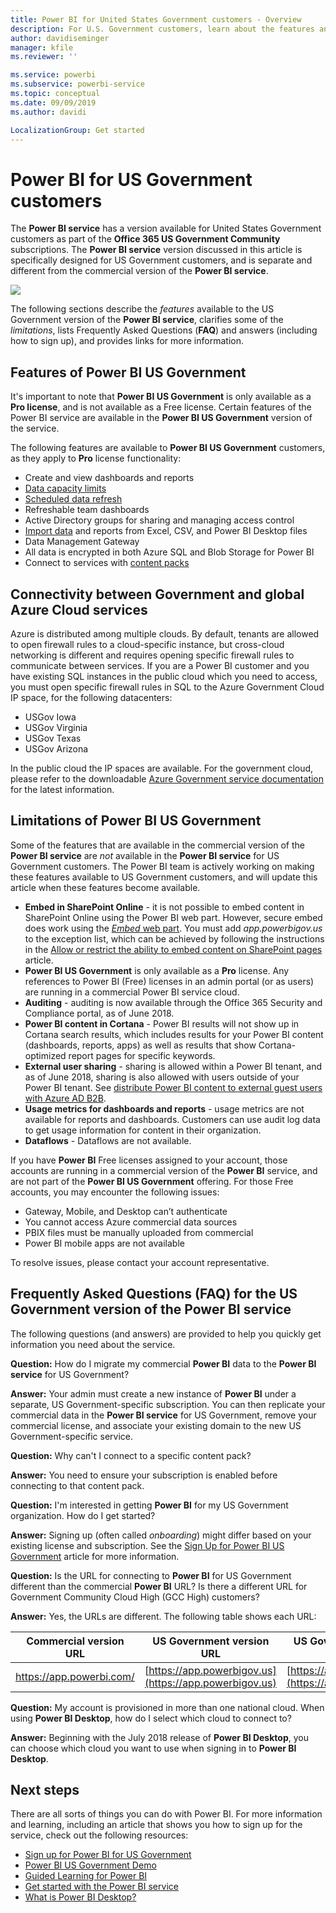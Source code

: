 ```yaml
---
title: Power BI for United States Government customers - Overview
description: For U.S. Government customers, learn about the features and limitations for the Power BI US Government service
author: davidiseminger
manager: kfile
ms.reviewer: ''

ms.service: powerbi
ms.subservice: powerbi-service
ms.topic: conceptual
ms.date: 09/09/2019
ms.author: davidi

LocalizationGroup: Get started
---
```

# Power BI for US Government customers
The **Power BI service** has a version available for United States Government customers as part of the **Office 365 US Government Community** subscriptions. The **Power BI service** version discussed in this article is specifically designed for US Government customers, and is separate and different from the commercial version of the **Power BI service**.

![](media/service-govus-overview/service_usgov_overview-1.png)

The following sections describe the *features* available to the US Government version of the **Power BI service**, clarifies some of the *limitations*, lists Frequently Asked Questions (**FAQ**) and answers (including how to sign up), and provides links for more information.

## Features of Power BI US Government
It's important to note that **Power BI US Government** is only available as a **Pro license**, and is not available as a Free license. Certain features of the Power BI service are available in the **Power BI US Government** version of the service.

The following features are available to **Power BI US Government** customers, as they apply to **Pro** license functionality:

* Create and view dashboards and reports
* [Data capacity limits](service-admin-manage-your-data-storage-in-power-bi.md)
* [Scheduled data refresh](refresh-data.md)
* Refreshable team dashboards
* Active Directory groups for sharing and managing access control
* [Import data](service-get-data.md) and reports from Excel, CSV, and Power BI Desktop files
* Data Management Gateway
* All data is encrypted in both Azure SQL and Blob Storage for Power BI
* Connect to services with [content packs](service-connect-to-services.md)

## Connectivity between Government and global Azure Cloud services 

Azure is distributed among multiple clouds. By default, tenants are allowed to open firewall rules to a  cloud-specific instance, but cross-cloud networking is different and requires opening specific firewall rules to communicate between services. If you are a Power BI customer and you have existing SQL instances in the public cloud which you need to access, you must open specific firewall rules in SQL to the Azure Government Cloud IP space, for the following datacenters:

* USGov Iowa
* USGov Virginia
* USGov Texas
* USGov Arizona

In the public cloud the IP spaces are available. For the government cloud, please refer to the downloadable [Azure Government service documentation](https://www.microsoft.com/download/details.aspx?id=57063) for the latest information.

## Limitations of Power BI US Government
Some of the features that are available in the commercial version of the **Power BI service** are *not* available in the **Power BI service** for US Government customers. The Power BI team is actively working on making these features available to US Government customers, and will update this article when these features become available.

* **Embed in SharePoint Online** - it is not possible to embed content in SharePoint Online using the Power BI web part. However, secure embed does work using the [*Embed* web part](https://docs.microsoft.com/power-bi/service-embed-secure). You must add *app.powerbigov.us* to the exception list, which can be achieved by following the instructions in the [Allow or restrict the ability to embed content on SharePoint pages](https://support.office.com/article/allow-or-restrict-the-ability-to-embed-content-on-sharepoint-pages-e7baf83f-09d0-4bd1-9058-4aa483ee137b) article.
* **Power BI US Government** is only available as a **Pro** license. Any references to Power BI (Free) licenses in an admin portal (or as users) are running in a commercial Power BI service cloud.
* **Auditing** - auditing is now available through the Office 365 Security and Compliance portal, as of June 2018.
* **Power BI content in Cortana** - Power BI results will not show up in Cortana search results, which includes results for your Power BI content (dashboards, reports, apps) as well as results that show Cortana-optimized report pages for specific keywords.
* **External user sharing** - sharing is allowed within a Power BI tenant, and as of June 2018, sharing is also allowed with users outside of your Power BI tenant. See [distribute Power BI content to external guest users with Azure AD B2B](service-admin-azure-ad-b2b.md).
* **Usage metrics for dashboards and reports** - usage metrics are not available for reports and dashboards. Customers can use audit log data to get usage information for content in their organization.
* **Dataflows** - Dataflows are not available.

If you have **Power BI** Free licenses assigned to your account, those accounts are running in a commercial version of the **Power BI** service, and are not part of the **Power BI US Government** offering. For those Free accounts, you may encounter the following issues:

* Gateway, Mobile, and Desktop can’t authenticate
* You cannot access Azure commercial data sources
* PBIX files must be manually uploaded from commercial
* Power BI mobile apps are not available

To resolve issues, please contact your account representative.

## Frequently Asked Questions (FAQ) for the US Government version of the Power BI service
The following questions (and answers) are provided to help you quickly get information you need about the service.

**Question:** How do I migrate my commercial **Power BI** data to the **Power BI service** for US Government?

**Answer:** Your admin must create a new instance of **Power BI** under a separate, US Government-specific subscription. You can then replicate your commercial data in the **Power BI service** for US Government, remove your commercial license, and associate your existing domain to the new US Government-specific service.

**Question:** Why can't I connect to a specific content pack?

**Answer:** You need to ensure your subscription is enabled before connecting to that content pack.

**Question:** I'm interested in getting **Power BI** for my US Government organization. How do I get started?

**Answer:** Signing up (often called *onboarding*) might differ based on your existing license and subscription. See the [Sign Up for Power BI US Government](service-govus-signup.md) article for more information.

**Question:** Is the URL for connecting to **Power BI** for US Government different than the commercial **Power BI** URL? Is there a different URL for Government Community Cloud High (GCC High) customers?

**Answer:** Yes, the URLs are different. The following table shows each URL:

| Commercial version URL | US Government version URL | US Government URL for GCC High |
| --- | --- | --- |
| https://app.powerbi.com/ |[https://app.powerbigov.us](https://app.powerbigov.us) | [https://app.high.powerbigov.us](https://app.high.powerbigov.us) |

**Question:** My account is provisioned in more than one national cloud. When using **Power BI Desktop**, how do I select which cloud to connect to?

**Answer:** Beginning with the July 2018 release of **Power BI Desktop**, you can choose which cloud you want to use when signing in to **Power BI Desktop**.


## Next steps
There are all sorts of things you can do with Power BI. For more information and learning, including an article that shows you how to sign up for the service, check out the following resources:

* [Sign up for Power BI for US Government](service-govus-signup.md)
* <a href="https://channel9.msdn.com/Blogs/Azure/Cognitive-Services-HDInsight-and-Power-BI-on-Azure-Government">Power BI US Government Demo</a>
* [Guided Learning for Power BI](guided-learning/index.md)
* [Get started with the Power BI service](service-get-started.md)
* [What is Power BI Desktop?](desktop-what-is-desktop.md)

